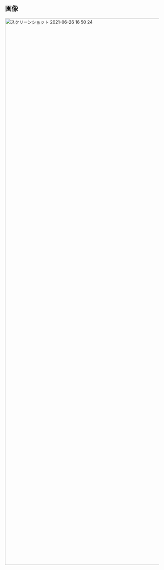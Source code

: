 ## 画像
<img width="1792" alt="スクリーンショット 2021-06-26 16 50 24" src="https://user-images.githubusercontent.com/70054701/123506348-a8cb3a80-d69e-11eb-96b7-1a125d869e97.png">
